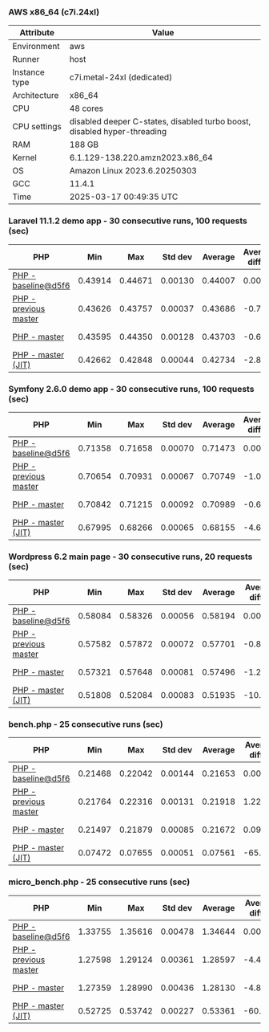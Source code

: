 ### AWS x86_64 (c7i.24xl)

|  Attribute    |     Value      |
|---------------|----------------|
| Environment   |aws|
| Runner        |host|
| Instance type |c7i.metal-24xl (dedicated)|
| Architecture  |x86_64
| CPU           |48 cores|
| CPU settings  |disabled deeper C-states, disabled turbo boost, disabled hyper-threading|
| RAM           |188 GB|
| Kernel        |6.1.129-138.220.amzn2023.x86_64|
| OS            |Amazon Linux 2023.6.20250303|
| GCC           |11.4.1|
| Time          |2025-03-17 00:49:35 UTC|

### Laravel 11.1.2 demo app - 30 consecutive runs, 100 requests (sec)

|     PHP     |     Min     |     Max     |    Std dev   |   Average  |  Average diff % |   Median   | Median diff % |     Memory    |
|-------------|-------------|-------------|--------------|------------|-----------------|------------|---------------|---------------|
|[PHP - baseline@d5f6](https://github.com/php/php-src/commit/d5f6e56610)|0.43914|0.44671|0.00130|0.44007|0.00%|0.43979|0.00%|41.86 MB|
|[PHP - previous master](https://github.com/php/php-src/commit/d8e7f362dd)|0.43626|0.43757|0.00037|0.43686|-0.73%|0.43687|-0.66%|41.86 MB|
|[PHP - master](https://github.com/php/php-src/commit/81ef122ca9)|0.43595|0.44350|0.00128|0.43703|-0.69%|0.43676|-0.69%|41.86 MB|
|[PHP - master (JIT)](https://github.com/php/php-src/commit/81ef122ca9)|0.42662|0.42848|0.00044|0.42734|-2.89%|0.42727|-2.85%|50.80 MB|

### Symfony 2.6.0 demo app - 30 consecutive runs, 100 requests (sec)

|     PHP     |     Min     |     Max     |    Std dev   |   Average  |  Average diff % |   Median   | Median diff % |     Memory    |
|-------------|-------------|-------------|--------------|------------|-----------------|------------|---------------|---------------|
|[PHP - baseline@d5f6](https://github.com/php/php-src/commit/d5f6e56610)|0.71358|0.71658|0.00070|0.71473|0.00%|0.71470|0.00%|37.39 MB|
|[PHP - previous master](https://github.com/php/php-src/commit/d8e7f362dd)|0.70654|0.70931|0.00067|0.70749|-1.01%|0.70736|-1.03%|37.55 MB|
|[PHP - master](https://github.com/php/php-src/commit/81ef122ca9)|0.70842|0.71215|0.00092|0.70989|-0.68%|0.70975|-0.69%|37.55 MB|
|[PHP - master (JIT)](https://github.com/php/php-src/commit/81ef122ca9)|0.67995|0.68266|0.00065|0.68155|-4.64%|0.68165|-4.62%|44.56 MB|

### Wordpress 6.2 main page - 30 consecutive runs, 20 requests (sec)

|     PHP     |     Min     |     Max     |    Std dev   |   Average  |  Average diff % |   Median   | Median diff % |     Memory    |
|-------------|-------------|-------------|--------------|------------|-----------------|------------|---------------|---------------|
|[PHP - baseline@d5f6](https://github.com/php/php-src/commit/d5f6e56610)|0.58084|0.58326|0.00056|0.58194|0.00%|0.58195|0.00%|43.01 MB|
|[PHP - previous master](https://github.com/php/php-src/commit/d8e7f362dd)|0.57582|0.57872|0.00072|0.57701|-0.85%|0.57707|-0.84%|42.94 MB|
|[PHP - master](https://github.com/php/php-src/commit/81ef122ca9)|0.57321|0.57648|0.00081|0.57496|-1.20%|0.57482|-1.22%|42.94 MB|
|[PHP - master (JIT)](https://github.com/php/php-src/commit/81ef122ca9)|0.51808|0.52084|0.00083|0.51935|-10.76%|0.51924|-10.78%|61.92 MB|

### bench.php - 25 consecutive runs (sec)

|     PHP     |     Min     |     Max     |    Std dev   |   Average  |  Average diff % |   Median   | Median diff % |     Memory    |
|-------------|-------------|-------------|--------------|------------|-----------------|------------|---------------|---------------|
|[PHP - baseline@d5f6](https://github.com/php/php-src/commit/d5f6e56610)|0.21468|0.22042|0.00144|0.21653|0.00%|0.21598|0.00%|26.18 MB|
|[PHP - previous master](https://github.com/php/php-src/commit/d8e7f362dd)|0.21764|0.22316|0.00131|0.21918|1.22%|0.21875|1.28%|26.27 MB|
|[PHP - master](https://github.com/php/php-src/commit/81ef122ca9)|0.21497|0.21879|0.00085|0.21672|0.09%|0.21663|0.30%|26.27 MB|
|[PHP - master (JIT)](https://github.com/php/php-src/commit/81ef122ca9)|0.07472|0.07655|0.00051|0.07561|-65.08%|0.07561|-64.99%|27.38 MB|

### micro_bench.php - 25 consecutive runs (sec)

|     PHP     |     Min     |     Max     |    Std dev   |   Average  |  Average diff % |   Median   | Median diff % |     Memory    |
|-------------|-------------|-------------|--------------|------------|-----------------|------------|---------------|---------------|
|[PHP - baseline@d5f6](https://github.com/php/php-src/commit/d5f6e56610)|1.33755|1.35616|0.00478|1.34644|0.00%|1.34661|0.00%|20.44 MB|
|[PHP - previous master](https://github.com/php/php-src/commit/d8e7f362dd)|1.27598|1.29124|0.00361|1.28597|-4.49%|1.28687|-4.44%|20.53 MB|
|[PHP - master](https://github.com/php/php-src/commit/81ef122ca9)|1.27359|1.28990|0.00436|1.28130|-4.84%|1.28099|-4.87%|20.53 MB|
|[PHP - master (JIT)](https://github.com/php/php-src/commit/81ef122ca9)|0.52725|0.53742|0.00227|0.53361|-60.37%|0.53409|-60.34%|21.80 MB|
